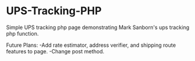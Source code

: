 # UPS-Tracking-PHP
Simple UPS tracking php page demonstrating Mark Sanborn's ups tracking php function.

Future Plans:
-Add rate estimator, address verifier, and shipping route features to page.
-Change post method.
